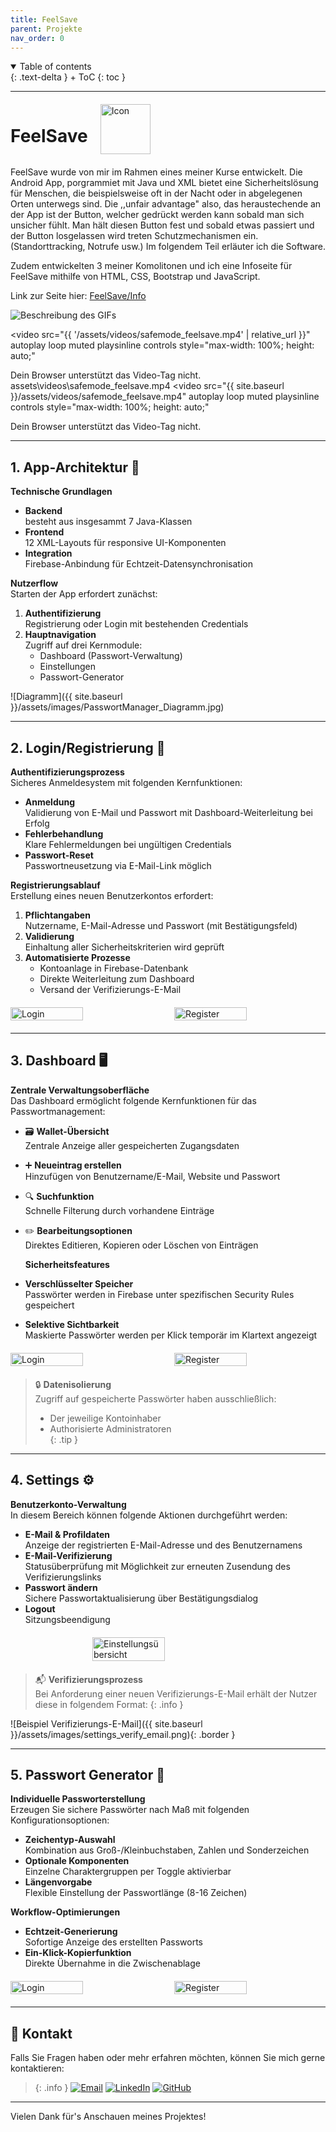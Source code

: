 ```yaml
---
title: FeelSave
parent: Projekte
nav_order: 0
---
```

<details open markdown="block">
{: .text-delta }
<summary>Table of contents</summary>
+ ToC
{: toc }
</details>

---

<div style="display: flex; align-items: center; gap: 20px;">
  <h1>FeelSave</h1>
  <img src="{{ site.baseurl }}/assets/images/Icon_MountainKeys.png" alt="Icon" style="height: 80px; width: auto;">
</div>

FeelSave wurde von mir im Rahmen eines meiner Kurse entwickelt. Die Android App, porgrammiet mit Java und XML bietet eine Sicherheitslösung für Menschen, die beispielsweise oft in der Nacht oder in abgelegenen Orten unterwegs sind. Die ,,unfair advantage" also, das heraustechende an der App ist der Button, welcher gedrückt werden kann sobald man sich unsicher fühlt. Man hält diesen Button fest und sobald etwas passiert und der Button losgelassen wird treten Schutzmechanismen ein. (Standorttracking, Notrufe usw.) Im folgendem Teil erläuter ich die Software. 

Zudem entwickelten 3 meiner Komolitonen und ich eine Infoseite für FeelSave mithilfe von HTML, CSS, Bootstrap und JavaScript.

Link zur Seite hier: <a href="https://nayon0505.github.io/FeelSave-Infoseite/"> FeelSave/Info </a>


![Beschreibung des GIFs]()

<video 
  src="{{ '/assets/videos/safemode_feelsave.mp4' | relative_url }}" 
  autoplay 
  loop 
  muted 
  playsinline 
  controls
  style="max-width: 100%; height: auto;"
>
  Dein Browser unterstützt das Video-Tag nicht.
</video>
assets\videos\safemode_feelsave.mp4
<video 
  src="{{ site.baseurl }}/assets/videos/safemode_feelsave.mp4" 
  autoplay 
  loop 
  muted 
  playsinline 
  controls
  style="max-width: 100%; height: auto;"
>
  Dein Browser unterstützt das Video-Tag nicht.
</video>


---

## **1. App-Architektur** 📱

**Technische Grundlagen**  
- **Backend**  
  besteht aus insgesammt 7 Java-Klassen 
- **Frontend**  
  12 XML-Layouts für responsive UI-Komponenten
- **Integration**  
  Firebase-Anbindung für Echtzeit-Datensynchronisation

**Nutzerflow**  
Starten der App erfordert zunächst:
1. **Authentifizierung**  
   Registrierung oder Login mit bestehenden Credentials
2. **Hauptnavigation**  
   Zugriff auf drei Kernmodule:
   - Dashboard  (Passwort-Verwaltung)
   - Einstellungen  
   - Passwort-Generator 

![Diagramm]({{ site.baseurl }}/assets/images/PasswortManager_Diagramm.jpg)

---
## **2. Login/Registrierung** 🔐

**Authentifizierungsprozess**  
Sicheres Anmeldesystem mit folgenden Kernfunktionen:

- **Anmeldung**  
  Validierung von E-Mail und Passwort mit Dashboard-Weiterleitung bei Erfolg
- **Fehlerbehandlung**  
  Klare Fehlermeldungen bei ungültigen Credentials
- **Passwort-Reset**  
  Passwortneusetzung via E-Mail-Link möglich

**Registrierungsablauf**  
Erstellung eines neuen Benutzerkontos erfordert:

1. **Pflichtangaben**  
   Nutzername, E-Mail-Adresse und Passwort (mit Bestätigungsfeld)
2. **Validierung**  
   Einhaltung aller Sicherheitskriterien wird geprüft
3. **Automatisierte Prozesse**  
   - Kontoanlage in Firebase-Datenbank
   - Direkte Weiterleitung zum Dashboard
   - Versand der Verifizierungs-E-Mail

<div style="display: flex; justify-content: space-between; gap: 10px; margin: 20px 0;">
  <img src="{{ site.baseurl }}/assets/images/login.png" alt="Login" style="width: 48%;">
  <img src="{{ site.baseurl }}/assets/images/register.png" alt="Register" style="width: 48%;">
</div>

---

## **3. Dashboard** 🖥️

**Zentrale Verwaltungsoberfläche**  
Das Dashboard ermöglicht folgende Kernfunktionen für das Passwortmanagement:

- 🗃️ **Wallet-Übersicht**  
  Zentrale Anzeige aller gespeicherten Zugangsdaten
- ➕ **Neueintrag erstellen**  
  Hinzufügen von Benutzername/E-Mail, Website und Passwort
- 🔍 **Suchfunktion**  
  Schnelle Filterung durch vorhandene Einträge
- ✏️ **Bearbeitungsoptionen**  
  Direktes Editieren, Kopieren oder Löschen von Einträgen

  **Sicherheitsfeatures**  
- **Verschlüsselter Speicher**  
  Passwörter werden in Firebase unter spezifischen Security Rules gespeichert
- **Selektive Sichtbarkeit**  
  Maskierte Passwörter werden per Klick temporär im Klartext angezeigt

<div style="display: flex; justify-content: space-between; gap: 10px; margin: 20px 0;">
  <img src="{{ site.baseurl }}/assets/images/dashboard_one.png" alt="Login" style="width: 48%;">
  <img src="{{ site.baseurl }}/assets/images/dashboard_add_pw.png" alt="Register" style="width: 48%;">
</div>

> 🔒 **Datenisolierung**  
> Zugriff auf gespeicherte Passwörter haben ausschließlich:  
> - Der jeweilige Kontoinhaber  
> - Authorisierte Administratoren  
{: .tip }

---

## **4. Settings** ⚙️

**Benutzerkonto-Verwaltung**  
In diesem Bereich können folgende Aktionen durchgeführt werden:

- **E-Mail & Profildaten**  
  Anzeige der registrierten E-Mail-Adresse und des Benutzernamens
- **E-Mail-Verifizierung**  
  Statusüberprüfung mit Möglichkeit zur erneuten Zusendung des Verifizierungslinks
- **Passwort ändern**  
  Sichere Passwortaktualisierung über Bestätigungsdialog
- **Logout**  
  Sitzungsbeendigung 

<div style="display: flex; justify-content: center; margin: 20px 0;">
  <img src="{{ site.baseurl }}/assets/images/settings_verify.png" alt="Einstellungsübersicht" style="width: 48%;" class="shadow">
</div>

> 📬 **Verifizierungsprozess**  
> Bei Anforderung einer neuen Verifizierungs-E-Mail erhält der Nutzer diese in folgendem Format:
{: .info }

![Beispiel Verifizierungs-E-Mail]({{ site.baseurl }}/assets/images/settings_verify_email.png){: .border }

---

## **5. Passwort Generator** 🔐

**Individuelle Passworterstellung**  
Erzeugen Sie sichere Passwörter nach Maß mit folgenden Konfigurationsoptionen:

- **Zeichentyp-Auswahl**  
  Kombination aus Groß-/Kleinbuchstaben, Zahlen und Sonderzeichen
- **Optionale Komponenten**  
  Einzelne Charaktergruppen per Toggle aktivierbar
- **Längenvorgabe**  
  Flexible Einstellung der Passwortlänge (8-16 Zeichen)

**Workflow-Optimierungen**  
- **Echtzeit-Generierung**  
  Sofortige Anzeige des erstellten Passworts
- **Ein-Klick-Kopierfunktion**  
  Direkte Übernahme in die Zwischenablage

<div style="display: flex; justify-content: space-between; gap: 10px; margin: 20px 0;">
  <img src="{{ site.baseurl }}/assets/images/pw_generator_one.png" alt="Login" style="width: 48%;">
  <img src="{{ site.baseurl }}/assets/images/pw_generator_two.png" alt="Register" style="width: 48%;">
</div>

---

## 📧 Kontakt
Falls Sie Fragen haben oder mehr erfahren möchten, können Sie mich gerne kontaktieren:
 
> {: .info }
[![Email](https://img.shields.io/badge/-lenz.nayon@gmail.com-EA4335?style=for-the-badge&logo=gmail&logoColor=white)](mailto:lenz.nayon@gmail.com)
[![LinkedIn](https://img.shields.io/badge/-Nayon%20Lenz%20-0A66C2?style=for-the-badge&logo=linkedin&logoColor=white)](www.linkedin.com/in/nayon-lenz-92792530b)
[![GitHub](https://img.shields.io/badge/-@Nayon0505-181717?style=for-the-badge&logo=github&logoColor=white)](https://github.com/Nayon0505)

--- 

Vielen Dank für's Anschauen meines Projektes!